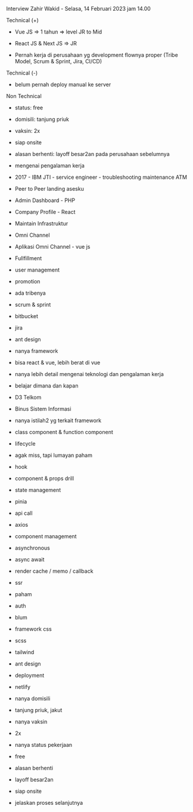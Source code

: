 Interview Zahir Wakid - Selasa, 14 Februari 2023 jam 14.00  

  

Technical (+)  

- Vue JS => 1 tahun => level JR to Mid  
    
- React JS & Next JS => JR  
    
- Pernah kerja di perusahaan yg development flownya proper (Tribe Model, Scrum & Sprint, Jira, CI/CD)  
    

Technical (-)  

- belum pernah deploy manual ke server  
    

Non Technical  

- status: free  
    
- domisili: tanjung priuk  
    
- vaksin: 2x  
    
- siap onsite  
    
- alasan berhenti: layoff besar2an pada perusahaan sebelumnya  
    

  

  

- mengenai pengalaman kerja  
    

- 2017 - IBM JTI - service engineer - troubleshooting maintenance ATM  
    
- Peer to Peer landing asesku  
    

- Admin Dashboard - PHP  
    
- Company Profile - React  
    
- Maintain Infrastruktur  
    

- Omni Channel  
    

- Aplikasi Omni Channel - vue js  
    

- Fullfillment  
    
- user management  
    
- promotion  
    

- ada tribenya  
    
- scrum & sprint  
    
- bitbucket  
    
- jira  
    
- ant design   
    

- nanya framework  
    

- bisa react & vue, lebih berat di vue  
    

- nanya lebih detail mengenai teknologi dan pengalaman kerja  
    
- belajar dimana dan kapan  
    

- D3 Telkom  
    
- Binus Sistem Informasi  
    

- nanya istilah2 yg terkait framework  
    

- class component & function component  
    
- lifecycle  
    

- agak miss, tapi lumayan paham  
    

- hook  
    
- component & props drill  
    
- state management  
    

- pinia  
    

- api call  
    

- axios  
    

- component management  
    
- asynchronous  
    

- async await  
    

- render cache / memo / callback  
    
- ssr  
    

- paham  
    

- auth  
    

- blum  
    

- framework css  
    

- scss  
    
- tailwind  
    
- ant design  
    

- deployment  
    

- netlify  
    

- nanya domisili  
    

- tanjung priuk, jakut  
    

- nanya vaksin  
    

- 2x  
    

- nanya status pekerjaan  
    

- free  
    

- alasan berhenti  
    

- layoff besar2an  
    

- siap onsite  
    
- jelaskan proses selanjutnya